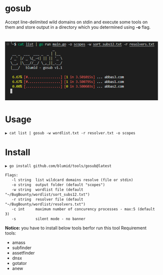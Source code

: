 # gosub

Accept line-delimited wild domains on stdin and execute some tools on them and store output in a directory which you determined using **-o** flag.

<h1 align="left">
  <img src="static/gosub_run_v1.1.PNG" alt="dnsx" width="700px"></a>
  <br>
</h1>

# Usage

```
▶ cat list | gosub -w wordlist.txt -r resolver.txt -o scopes
```

# Install

```
▶ go install github.com/blumid/tools/gosub@latest
```

```console
Flags:
   -l string  list wildcard domains resolve (file or stdin)
   -o string  output folder (default "scopes")
   -w string  wordlist file (default "~/BugBounty/wordlist/sort_subs12.txt")
   -r string  resolver file (default "~/BugBounty/wordlist/resolvers.txt")
   -c int     maximum number of concurency processes - max:5 (default 3)
   -s         silent mode - no banner

```


**Notice:** you have to install below tools berfor run this tool
Requirement tools:
* amass
* subfinder
* assetfinder
* dnsx
* gotator
* anew



